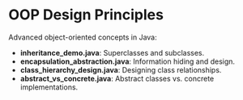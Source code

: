 # OOP Design Principles
Advanced object-oriented concepts in Java:

- **inheritance_demo.java**: Superclasses and subclasses.
- **encapsulation_abstraction.java**: Information hiding and design.
- **class_hierarchy_design.java**: Designing class relationships.
- **abstract_vs_concrete.java**: Abstract classes vs. concrete implementations.

